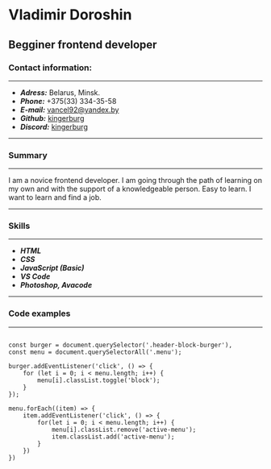 # Vladimir Doroshin

## Begginer frontend developer

### Contact information:

----

* ***Adress:*** Belarus, Minsk.
* ***Phone:*** +375(33) 334-35-58
* ***E-mail:*** <vancel92@yandex.by>
* ***Github:*** [kingerburg](https://github.com/Kingerburg)
* ***Discord:*** [kingerburg](https://discordapp.com/users/919987438384984104/)

----

### Summary

----

I am a novice frontend developer. 
I am going through the path of learning on my own and with the support of a knowledgeable person.
Easy to learn. I want to learn and find a job.

----

### Skills

----

* ***HTML***
* ***CSS***
* ***JavaScript (Basic)***
* ***VS Code***
* ***Photoshop, Avacode***

----

### Code examples

----

```

const burger = document.querySelector('.header-block-burger'),
const menu = document.querySelectorAll('.menu');

burger.addEventListener('click', () => {
    for (let i = 0; i < menu.length; i++) {
        menu[i].classList.toggle('block');
    }
});

menu.forEach((item) => {
    item.addEventListener('click', () => {
        for(let i = 0; i < menu.length; i++) {
            menu[i].classList.remove('active-menu');
            item.classList.add('active-menu');
        }
    })
})

```

